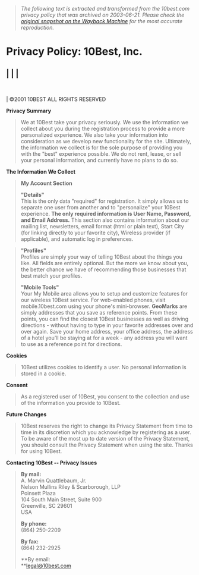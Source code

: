 > *The following text is extracted and transformed from the 10best.com privacy policy that was archived on 2003-06-21. Please check the [original snapshot on the Wayback Machine](https://web.archive.org/web/20030621155815id_/http%3A//www.10best.com/Docs/privacy.html) for the most accurate reproduction.*

# Privacy Policy: 10Best, Inc.

|  |  |   
---  
   
  
|  ©2001 10BEST ALL RIGHTS RESERVED 

**Privacy Summary**

> We at 10Best take your privacy seriously. We use the information we collect about you during the registration process to provide a more personalized experience. We also take your information into consideration as we develop new functionality for the site. Ultimately, the information we collect is for the sole purpose of providing you with the "best" experience possible. We do not rent, lease, or sell your personal information, and currently have no plans to do so.

**The Information We Collect**

> **My Account Section**
> 
>  **"Details"**  
>  This is the only data "required" for registration. It simply allows us to separate one user from another and to "personalize" your 10Best experience. **The only required information is User Name, Password, and Email Address.** This section also contains information about our mailing list, newsletters, email format (html or plain text), Start City (for linking directly to your favorite city), Wireless provider (if applicable), and automatic log in preferences.

> **"Profiles"**   
>  Profiles are simply your way of telling 10Best about the things you like. All fields are entirely optional. But the more we know about you, the better chance we have of recommending those businesses that best match your profiles. 
> 
> **"Mobile Tools"**   
>  Your My Mobile area allows you to setup and customize features for our wireless 10Best service. For web-enabled phones, visit mobile.10best.com using your phone's mini-browser. **GeoMarks** are simply addresses that you save as reference points. From these points, you can find the closest 10Best businesses as well as driving directions - without having to type in your favorite addresses over and over again. Save your home address, your office address, the address of a hotel you'll be staying at for a week - any address you will want to use as a reference point for directions.

**Cookies**

> 10Best utilizes cookies to identify a user. No personal information is stored in a cookie.

**Consent**

> As a registered user of 10Best, you consent to the collection and use of the information you provide to 10Best.

**Future Changes**

> 10Best reserves the right to change its Privacy Statement from time to time in its discretion which you acknowledge by registering as a user. To be aware of the most up to date version of the Privacy Statement, you should consult the Privacy Statement when using the site. Thanks for using 10Best.

**Contacting 10Best -- Privacy Issues**

> **By mail:**  
>  A. Marvin Quattlebaum, Jr.  
>  Nelson Mullins Riley & Scarborough, LLP  
>  Poinsett Plaza  
>  104 South Main Street, Suite 900  
>  Greenville, SC 29601  
>  USA 
> 
> **By phone:**  
>  (864) 250-2209 
> 
> **By fax:**  
>  (864) 232-2925 
> 
> **By email:  
>  **[legal@10best.com](mailto:legal@10best.com)
